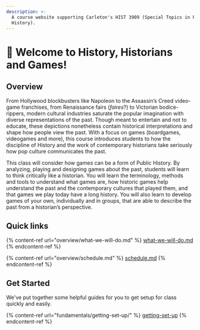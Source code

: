 ```yaml
---
description: >-
  A course website supporting Carleton's HIST 3909 (Special Topics in Public
  History).
---
```


# 👋 Welcome to History, Historians and Games!

## Overview

From Hollywood blockbusters like Napoleon to the Assassin’s Creed video-game franchises, from Renaissance fairs (_faires_?) to Victorian bodice-rippers, modern cultural industries saturate the popular imagination with diverse representations of the past. Though meant to entertain and not to educate, these depictions nonetheless contain historical interpretations and shape how people view the past. With a focus on games (boardgames, videogames and more), this course introduces students to how the discipline of History and the work of contemporary historians take seriously how pop culture communicates the past.&#x20;

This class  will consider how games can be a form of Public History. By analyzing, playing and designing games about the past, students will learn to think critically like a historian. You will learn the terminology, methods and tools to understand what games are, how historic games help understand the past and the contemporary cultures that played them, and that games we play today have a long history. You will also learn to develop games of your own, individually and in groups, that are able to describe the past from a historian’s perspective.

## Quick links

{% content-ref url="overview/what-we-will-do.md" %}
[what-we-will-do.md](overview/what-we-will-do.md)
{% endcontent-ref %}

{% content-ref url="overview/schedule.md" %}
[schedule.md](overview/schedule.md)
{% endcontent-ref %}

## Get Started

We've put together some helpful guides for you to get setup for class quickly and easily.

{% content-ref url="fundamentals/getting-set-up/" %}
[getting-set-up](fundamentals/getting-set-up/)
{% endcontent-ref %}
